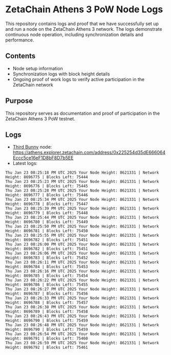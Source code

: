 # ZetaChain Athens 3 PoW Node Logs
This repository contains logs and proof that we have successfully set up and run a node on the ZetaChain Athens 3 network. The logs demonstrate continuous node operation, including synchronization details and performance.

## Contents
- Node setup information
- Synchronization logs with block height details
- Ongoing proof of work logs to verify active participation in the ZetaChain network

## Purpose
This repository serves as documentation and proof of participation in the ZetaChain Athens 3 PoW testnet.

## Logs

- [Third Bunny](https://thirdbunny.xyz/) node: https://athens.explorer.zetachain.com/address/0x225254d35dE666064Eccc5ce16eF1D8bF8D7b5EE
- Latest logs:
```
Thu Jan 23 08:25:18 PM UTC 2025 Your Node Height: 8621331 | Network Height: 8696775 | Blocks Left: 75444
Thu Jan 23 08:25:23 PM UTC 2025 Your Node Height: 8621331 | Network Height: 8696776 | Blocks Left: 75445
Thu Jan 23 08:25:28 PM UTC 2025 Your Node Height: 8621331 | Network Height: 8696777 | Blocks Left: 75446
Thu Jan 23 08:25:34 PM UTC 2025 Your Node Height: 8621331 | Network Height: 8696778 | Blocks Left: 75447
Thu Jan 23 08:25:39 PM UTC 2025 Your Node Height: 8621331 | Network Height: 8696779 | Blocks Left: 75448
Thu Jan 23 08:25:44 PM UTC 2025 Your Node Height: 8621331 | Network Height: 8696780 | Blocks Left: 75449
Thu Jan 23 08:25:50 PM UTC 2025 Your Node Height: 8621331 | Network Height: 8696781 | Blocks Left: 75450
Thu Jan 23 08:25:55 PM UTC 2025 Your Node Height: 8621331 | Network Height: 8696782 | Blocks Left: 75451
Thu Jan 23 08:26:00 PM UTC 2025 Your Node Height: 8621331 | Network Height: 8696782 | Blocks Left: 75451
Thu Jan 23 08:26:06 PM UTC 2025 Your Node Height: 8621331 | Network Height: 8696783 | Blocks Left: 75452
Thu Jan 23 08:26:11 PM UTC 2025 Your Node Height: 8621331 | Network Height: 8696784 | Blocks Left: 75453
Thu Jan 23 08:26:16 PM UTC 2025 Your Node Height: 8621331 | Network Height: 8696785 | Blocks Left: 75454
Thu Jan 23 08:26:22 PM UTC 2025 Your Node Height: 8621331 | Network Height: 8696786 | Blocks Left: 75455
Thu Jan 23 08:26:27 PM UTC 2025 Your Node Height: 8621331 | Network Height: 8696787 | Blocks Left: 75456
Thu Jan 23 08:26:33 PM UTC 2025 Your Node Height: 8621331 | Network Height: 8696788 | Blocks Left: 75457
Thu Jan 23 08:26:38 PM UTC 2025 Your Node Height: 8621331 | Network Height: 8696789 | Blocks Left: 75458
Thu Jan 23 08:26:43 PM UTC 2025 Your Node Height: 8621331 | Network Height: 8696790 | Blocks Left: 75459
Thu Jan 23 08:26:48 PM UTC 2025 Your Node Height: 8621331 | Network Height: 8696790 | Blocks Left: 75459
Thu Jan 23 08:26:54 PM UTC 2025 Your Node Height: 8621331 | Network Height: 8696791 | Blocks Left: 75460
Thu Jan 23 08:26:59 PM UTC 2025 Your Node Height: 8621331 | Network Height: 8696792 | Blocks Left: 75461
```
